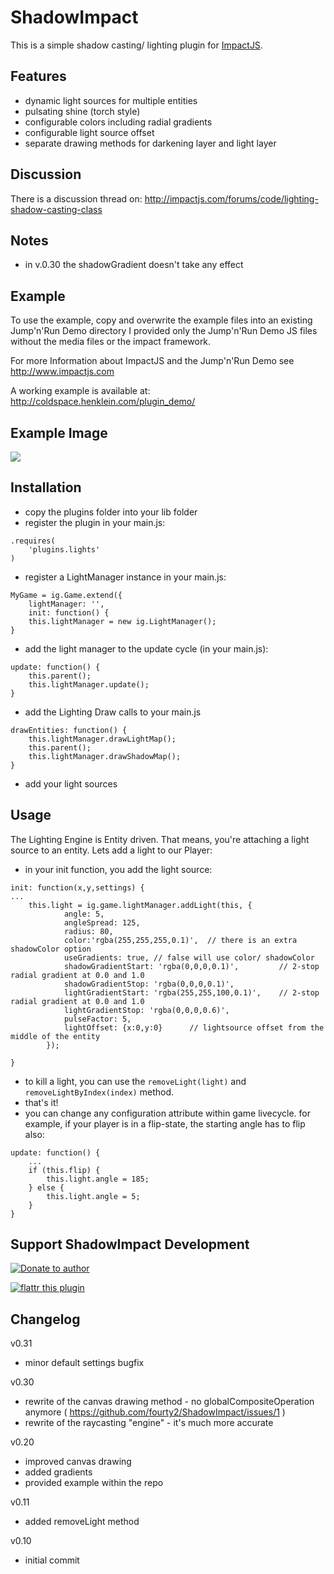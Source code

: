 ShadowImpact
============

This is a simple shadow casting/ lighting plugin for  [ImpactJS](http://www.impactjs.com).

Features
--------

 * dynamic light sources for multiple entities
 * pulsating shine (torch style)
 * configurable colors including radial gradients
 * configurable light source offset
 * separate drawing methods for darkening layer and light layer 

Discussion
----------

There is a discussion thread on: http://impactjs.com/forums/code/lighting-shadow-casting-class

Notes
-----
 * in v.0.30 the shadowGradient doesn't take any effect

Example
-------

To use the example, copy and overwrite the example files into an existing Jump'n'Run Demo directory
I provided only the Jump'n'Run Demo JS files without the media files or the impact framework.

For more Information about ImpactJS and the Jump'n'Run Demo see http://www.impactjs.com

A working example is available at: http://coldspace.henklein.com/plugin_demo/

Example Image
-------------

![](http://coldspace.henklein.com/v020_screenshot.png)

Installation
------------
* copy the plugins folder into your lib folder
* register the plugin in your main.js:

```
.requires(
	'plugins.lights'
)
```

* register a LightManager instance in your main.js:

```
MyGame = ig.Game.extend({
	lightManager: '',
	init: function() {
	this.lightManager = new ig.LightManager();
}
```

* add the light manager to the update cycle (in your main.js):

```
update: function() {
	this.parent();
	this.lightManager.update();
}
```

* add the Lighting Draw calls to your main.js

```
drawEntities: function() {
	this.lightManager.drawLightMap();
	this.parent();
 	this.lightManager.drawShadowMap();
}
```

* add your light sources


Usage
-----

The Lighting Engine is Entity driven. That means, you're attaching a light source to an entity.
Lets add a light to our Player:

* in your init function, you add the light source:

```
init: function(x,y,settings) {
...
	this.light = ig.game.lightManager.addLight(this, {
			angle: 5,	
			angleSpread: 125,	
			radius: 80,			
			color:'rgba(255,255,255,0.1)',	// there is an extra shadowColor option
			useGradients: true,	// false will use color/ shadowColor
			shadowGradientStart: 'rgba(0,0,0,0.1)',			// 2-stop radial gradient at 0.0 and 1.0
			shadowGradientStop: 'rgba(0,0,0,0.1)',
			lightGradientStart: 'rgba(255,255,100,0.1)',	// 2-stop radial gradient at 0.0 and 1.0
			lightGradientStop: 'rgba(0,0,0,0.6)',
			pulseFactor: 5,
			lightOffset: {x:0,y:0}		// lightsource offset from the middle of the entity
		});

}
```
* to kill a light, you can use the ```removeLight(light)``` and ```removeLightByIndex(index)``` method.
* that's it! 
* you can change any configuration attribute within game livecycle.
  for example, if your player is in a flip-state, the starting angle has to flip also:

```
update: function() {
	...
	if (this.flip) {
		this.light.angle = 185;
	} else {
		this.light.angle = 5;
	}
}
```

Support ShadowImpact Development
--------------------------------

[![Donate to author](https://www.paypalobjects.com/en_US/i/btn/btn_donate_SM.gif)](https://www.paypal.com/cgi-bin/webscr?cmd=_s-xclick&hosted_button_id=MYAEE67FSBTP6)


[![flattr this plugin](https://api.flattr.com/button/flattr-badge-large.png)](https://flattr.com/submit/auto?user_id=snooze&url=https://github.com/fourty2/ShadowImpact)


Changelog
---------

v0.31
* minor default settings bugfix

v0.30
* rewrite of the canvas drawing method - no globalCompositeOperation anymore ( https://github.com/fourty2/ShadowImpact/issues/1 )
* rewrite of the raycasting "engine" - it's much more accurate


v0.20
* improved canvas drawing
* added gradients
* provided example within the repo

v0.11
* added removeLight method

v0.10
* initial commit
